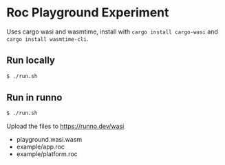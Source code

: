 # Roc Playground Experiment

Uses cargo wasi and wasmtime, install with `cargo install cargo-wasi` and `cargo install wasmtime-cli`.

## Run locally

```sh
$ ./run.sh
```

## Run in runno

```sh
$ ./run.sh
```

Upload the files to https://runno.dev/wasi
- playground.wasi.wasm
- example/app.roc
- example/platform.roc
